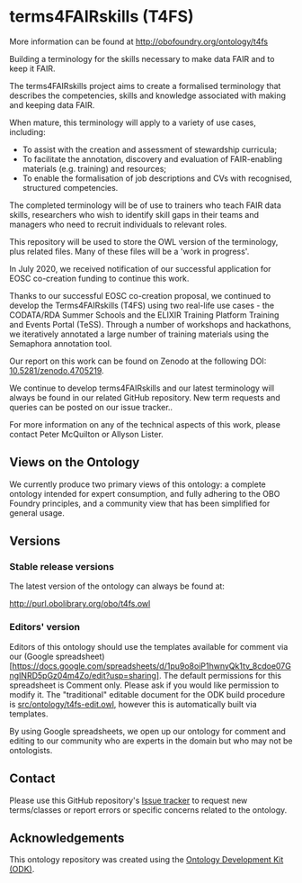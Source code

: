 
# terms4FAIRskills (T4FS)

More information can be found at http://obofoundry.org/ontology/t4fs

Building a terminology for the skills necessary to make data FAIR and to keep it FAIR.

The terms4FAIRskills project aims to create a formalised terminology that describes the competencies, skills and knowledge associated with making and keeping data FAIR.

When mature, this terminology will apply to a variety of use cases, including:
- To assist with the creation and assessment of stewardship curricula;
- To facilitate the annotation, discovery and evaluation of FAIR-enabling materials (e.g. training) and resources;
- To enable the formalisation of job descriptions and CVs with recognised, structured competencies.

The completed terminology will be of use to trainers who teach FAIR data skills, researchers who wish to identify skill gaps in their teams and managers who need to recruit individuals to relevant roles.

This repository will be used to store the OWL version of the terminology, plus related files. Many of these files will be a 'work in progress'.

In July 2020, we received notification of our successful application for EOSC co-creation funding to continue this work.

Thanks to our successful EOSC co-creation proposal, we continued to develop the Terms4FAIRskills (T4FS) using two real-life use cases - the CODATA/RDA Summer Schools and the ELIXIR Training Platform Training and Events Portal (TeSS). Through a number of workshops and hackathons, we iteratively annotated a large number of training materials using the Semaphora annotation tool.

Our report on this work can be found on Zenodo at the following DOI: [10.5281/zenodo.4705219](https://doi.org/10.5281/zenodo.4705219).

We continue to develop terms4FAIRskills and our latest terminology will always be found in our related GitHub repository. New term requests and queries can be posted on our issue tracker..

For more information on any of the technical aspects of this work, please contact Peter McQuilton or Allyson Lister.

## Views on the Ontology

We currently produce two primary views of this ontology: a complete ontology intended for expert consumption, and fully adhering to the OBO Foundry principles, and a community view that has been simplified for general usage.

## Versions

### Stable release versions

The latest version of the ontology can always be found at:

http://purl.obolibrary.org/obo/t4fs.owl

### Editors' version

Editors of this ontology should use the templates available for comment via our (Google spreadsheet)[https://docs.google.com/spreadsheets/d/1pu9o8oiP1hwnyQk1tv_8cdoe07GngINRD5pGz04m4Zo/edit?usp=sharing]. The default permissions for this spreadsheet is Comment only. Please ask if you would like permission to modify it. The "traditional" editable document for the ODK build procedure is [src/ontology/t4fs-edit.owl](src/ontology/t4fs-edit.owl), however this is automatically built via templates.

By using Google spreadsheets, we open up our ontology for comment and editing to our community who are experts in the domain but who may not be ontologists.

## Contact

Please use this GitHub repository's [Issue tracker](https://github.com/terms4FAIRskills/FAIRterminology/issues) to request new terms/classes or report errors or specific concerns related to the ontology.

## Acknowledgements

This ontology repository was created using the [Ontology Development Kit (ODK)](https://github.com/INCATools/ontology-development-kit).
